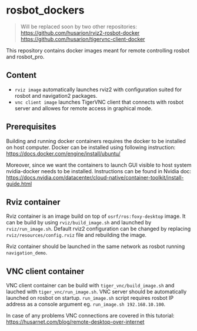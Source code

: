 # rosbot_dockers

> Will be replaced soon by two other repositories:
> https://github.com/husarion/rviz2-rosbot-docker
> https://github.com/husarion/tigervnc-client-docker

This repository contains docker images meant for remote controlling rosbot and rosbot_pro.

## Content

- `rviz image` automatically launches rviz2 with configuration suited for rosbot and navigation2 packages.
- `vnc client image` launches TigerVNC client that connects with rosbot server and allowes for remote access in graphical mode.

## Prerequisites

Building and running docker containers requires the docker to be installed on host computer. Docker can be installed using following instruction: https://docs.docker.com/engine/install/ubuntu/

Moreover, since we want the containers to launch GUI visible to host system nvidia-docker needs to be installed. Instructions can be found in Nvidia doc: https://docs.nvidia.com/datacenter/cloud-native/container-toolkit/install-guide.html

## Rviz container 

Rviz container is an image build on top of `osrf/ros:foxy-desktop` image. It can be build by using `rviz/build_image.sh` and launched by `rviz/run_image.sh`. Default rviz2 configuration can be changed by replacing `rviz/resources/config.rviz` file and rebuilding the image.

Rviz container should be launched in the same network as rosbot running `navigation_demo`.

## VNC client container

VNC client container can be build with `tiger_vnc/build_image.sh` and lauched with `tiger_vnc/run_image.sh`. VNC server should be automatically launched on rosbot on startup. `run_image.sh` script requires rosbot IP address as a console argument eg. `run_image.sh 192.168.10.100`.

In case of any problems VNC connections are covered in this tutorial: https://husarnet.com/blog/remote-desktop-over-internet
